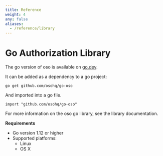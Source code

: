 ```yaml
---
title: Reference
weight: 4
any: false
aliases:
  - /reference/library
---
```

# Go Authorization Library

The go version of oso is available on [go.dev](https://pkg.go.dev/github.com/osohq/go-oso).

It can be added as a dependency to a go project:

```
go get github.com/osohq/go-oso
```

And imported into a go file.

```
import "github.com/osohq/go-oso"
```

For more information on the oso go library, see the
library documentation.

**Requirements**

* Go version 1.12 or higher
* Supported platforms:
  * Linux
  * OS X
